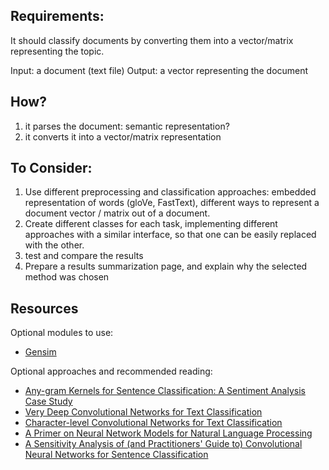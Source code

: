 ## Requirements:
It should classify documents by converting them into a vector/matrix representing the topic.

Input: a document (text file)
Output: a vector representing the document


## How?
1. it parses the document: semantic representation?  
2. it converts it into a vector/matrix representation

## To Consider:
1. Use different preprocessing and classification approaches: embedded representation of words (gloVe, FastText), different ways to represent a document vector / matrix out of a document.
2. Create different classes for each task, implementing different approaches with a similar interface, so that one can be easily replaced with the other. 
3. test and compare the results
4. Prepare a results summarization page, and explain why the selected method was chosen 

## Resources
Optional modules to use:
* [Gensim](https://radimrehurek.com/gensim/)

Optional approaches and recommended reading:
* [Any-gram Kernels for Sentence Classification: A Sentiment Analysis Case Study
](https://arxiv.org/abs/1712.07004)
* [Very Deep Convolutional Networks for Text Classification](https://arxiv.org/abs/1606.01781)
* [Character-level Convolutional Networks for Text Classification](https://arxiv.org/abs/1509.01626)
* [A Primer on Neural Network Models for Natural Language Processing](https://arxiv.org/abs/1510.00726)
* [A Sensitivity Analysis of (and Practitioners' Guide to) Convolutional Neural Networks for Sentence Classification](https://arxiv.org/abs/1510.03820)
